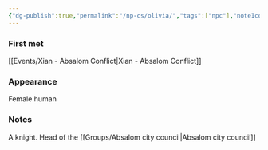 ```yaml
---
{"dg-publish":true,"permalink":"/np-cs/olivia/","tags":["npc"],"noteIcon":"npc","created":"2024-01-06T13:56:46.169+01:00","updated":"2024-01-06T13:57:56.906+01:00"}
---
```


### First met
[[Events/Xian - Absalom Conflict\|Xian - Absalom Conflict]]
### Appearance
Female human
### Notes
A knight. Head of the [[Groups/Absalom city council\|Absalom city council]]